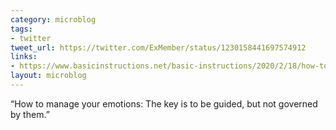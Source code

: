 ```yaml
---
category: microblog
tags:
- twitter
tweet_url: https://twitter.com/ExMember/status/1230158441697574912
links:
- https://www.basicinstructions.net/basic-instructions/2020/2/18/how-to-manage-your-emotions
layout: microblog
---
```

“How to manage your emotions: The key is to be guided, but not governed by them.”
